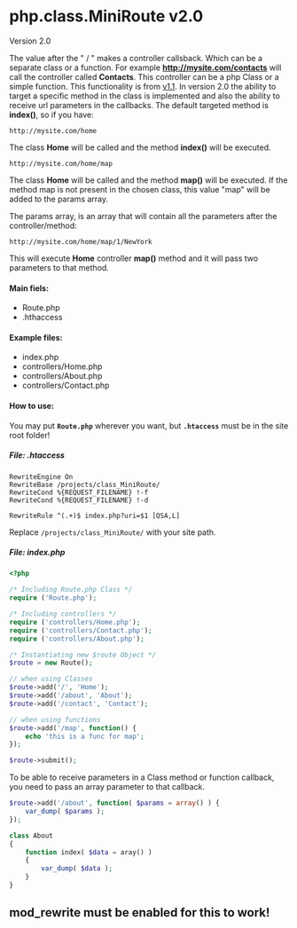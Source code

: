 # php.class.MiniRoute v2.0

Version 2.0

The value after the " / " makes a controller callsback. Which can be a separate class or a function. For
example **http://mysite.com/contacts** will call the controller called **Contacts**. This controller can be a php Class or a simple function. This functionality is from [v1.1](https://github.com/donvercety/php.class.MiniRoute/archive/v1.1.zip). In version 2.0 the ability to target a specific method in the class is implemented and also the ability to receive url parameters in the callbacks. The default targeted method is **index()**, so if you have:


```
http://mysite.com/home
```
The class **Home** will be called and the method **index()** will be executed.

```
http://mysite.com/home/map
```

The class **Home** will be called and the method **map()** will be executed. If the method map is not present in the chosen class, this value "map" will be added to the params array.  

The params array, is an array that will contain all the parameters after the controller/method:

```
http://mysite.com/home/map/1/NewYork
```
This will execute **Home** controller **map()** method and it will pass two parameters to that method.

#### Main fiels:

- Route.php
- .hthaccess

#### Example files:

- index.php
- controllers/Home.php
- controllers/About.php
- controllers/Contact.php

#### How to use:

You may put **`Route.php`** wherever you want, but **`.htaccess`**
must be in the site root folder!

##### File: .htaccess
```
RewriteEngine On
RewriteBase /projects/class_MiniRoute/
RewriteCond %{REQUEST_FILENAME} !-f
RewriteCond %{REQUEST_FILENAME} !-d

RewriteRule ^(.+)$ index.php?uri=$1 [QSA,L]
```

Replace `/projects/class_MiniRoute/` with your site path.

##### File: index.php
```php
<?php

/* Including Route.php Class */
require ('Route.php');

/* Including controllers */
require ('controllers/Home.php');
require ('controllers/Contact.php');
require ('controllers/About.php');

/* Instantiating new $route Object */
$route = new Route();

// when using Classes
$route->add('/', 'Home');
$route->add('/about', 'About');
$route->add('/contact', 'Contact');

// when using functions
$route->add('/map', function() {
    echo 'this is a func for map';
});

$route->submit();
```

To be able to receive parameters in a Class method or function callback,  
you need to pass an array parameter to that callback.

```php
$route->add('/about', function( $params = array() ) {
	var_dump( $params );
});
```

```php
class About
{
	function index( $data = aray() )
	{
		var_dump( $data );
	}
}
```

## **mod_rewrite must be enabled for this to work!**

